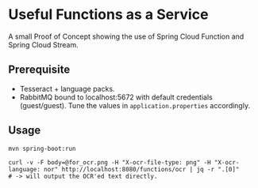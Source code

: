 # Useful Functions as a Service

A small Proof of Concept showing the use of Spring Cloud Function and Spring Cloud Stream.

## Prerequisite

* Tesseract + language packs.
* RabbitMQ bound to localhost:5672 with default credentials (guest/guest).
Tune the values in `application.properties` accordingly.

## Usage

```
mvn spring-boot:run
```

```shell
curl -v -F body=@for_ocr.png -H "X-ocr-file-type: png" -H "X-ocr-language: nor" http://localhost:8080/functions/ocr | jq -r ".[0]"
# -> will output the OCR'ed text directly.
```

